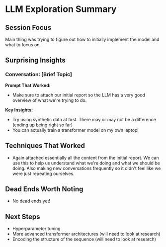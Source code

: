# LLM Exploration Summary

## Session Focus
Main thing was trying to figure out how to initially implement the model and what to focus on.

## Surprising Insights

### Conversation: [Brief Topic]
**Prompt That Worked:** 
- Make sure to attach our initial report so the LLM has a very good overview of what we're trying to do.

**Key Insights:**
- Try using synthetic data at first. There may or may not be a difference (ending up being right so far)
- You can actually train a transformer model on my own laptop!

## Techniques That Worked
- Again attached essentially all the content from the initial report. We can use this to help us understand what we're doing and what we should be doing. Also making new conversations frequently so
it didn't feel like we were just repeating ourselves.

## Dead Ends Worth Noting
- No dead ends yet!

## Next Steps
- Hyperparameter tuning
- More advanced transformer architectures (will need to look at research)
- Encoding the structure of the sequence (will need to look at research)

